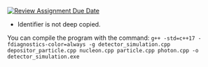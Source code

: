 [![Review Assignment Due Date](https://classroom.github.com/assets/deadline-readme-button-24ddc0f5d75046c5622901739e7c5dd533143b0c8e959d652212380cedb1ea36.svg)](https://classroom.github.com/a/LiKsGfCu)

- Identifier is not deep copied.

You can compile the program with the command:
`g++ -std=c++17 -fdiagnostics-color=always -g detector_simulation.cpp depositor_particle.cpp nucleon.cpp particle.cpp photon.cpp -o detector_simulation.exe`